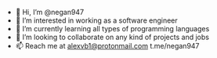 - 👋 Hi, I’m @negan947
- 👀 I’m interested in working as a software engineer 
- 🌱 I’m currently learning all types of programming languages 
- 💞️ I’m looking to collaborate on any kind of projects and jobs 
- 📫 Reach me at alexvb1@protonmail.com t.me/negan947

<!---
negan947/negan947 is a ✨ special ✨ repository because its `README.md` (this file) appears on your GitHub profile.
You can click the Preview link to take a look at your changes.
--->
